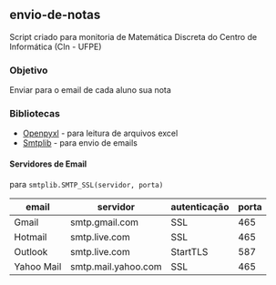 ## envio-de-notas

Script criado para monitoria de Matemática Discreta do Centro de Informática (CIn - UFPE)

### Objetivo
Enviar para o email de cada aluno sua nota 

### Bibliotecas
* [Openpyxl](https://openpyxl.readthedocs.io/en/stable/) - para leitura de arquivos excel
* [Smtplib](https://docs.python.org/3/library/smtplib.html) - para envio de emails

#### Servidores de Email 
para ```smtplib.SMTP_SSL(servidor, porta)```

email     | servidor            |autenticação |porta |
----------|---------------------|-------------|------|
Gmail     | smtp.gmail.com      |      SSL    |  465 |
Hotmail   | smtp.live.com       |       SSL   |  465 |
Outlook   | smtp.live.com       | StartTLS    |  587 |
Yahoo Mail| smtp.mail.yahoo.com |       SSL   |  465 |

